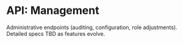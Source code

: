 # API: Management

Administrative endpoints (auditing, configuration, role adjustments). Detailed specs TBD as features evolve.
